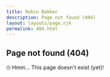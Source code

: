 ```yaml
---
title: Robin Bakker
description: Page not found (404)
layout: layouts/page.njk
permalink: 404.html
---
```


## Page not found (404)

🙄 Hmm... This page doesn't exist (yet)!
